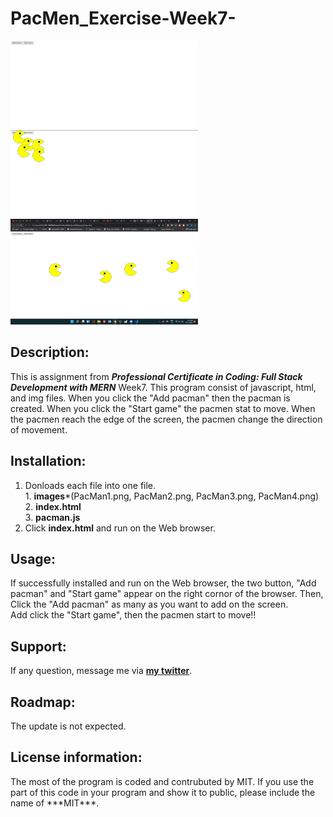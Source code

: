 # PacMen_Exercise-Week7-

<img src = "PacmanExercise_1.png" width = '300'/>

<img src = "PacmanExercise_2.png" width = '300'/>

<img src = "PacmanExercise_3.png" width = '300'/>


## Description:
  This is assignment from ***Professional Certificate in Coding: Full Stack Development with MERN*** Week7.
  This program consist of javascript, html, and img files.
  When you click the "Add pacman" then the pacman is created. When you click the "Start game" the pacmen stat to move.
  When the pacmen reach the edge of the screen, the pacmen change the direction of movement.

## Installation:
  1. Donloads each file into one file. <br>
    1. **images***(PacMan1.png, PacMan2.png, PacMan3.png, PacMan4.png) <br>
    2. **index.html** <br>
    3. **pacman.js** <br>
  2. Click **index.html** and run on the Web browser.
  
## Usage:
  <p>If successfully installed and run on the Web browser, the two button, "Add pacman" and "Start game" appear on the right cornor of the browser. 
  Then, Click the "Add pacman" as many as you want to add on the screen. <br>
  Add click the "Start game", then the pacmen start to move!!</p>
  
## Support:
  If any question, message me via **[my twitter](https://twitter.com/Kojiro38895598)**.
  
## Roadmap:
  The update is not expected.
  
## License information: 
  <p>The most of the program is coded and contrubuted by MIT. If you use the part of this code in your program and show it to public, please include the name of ***MIT***.</p>
